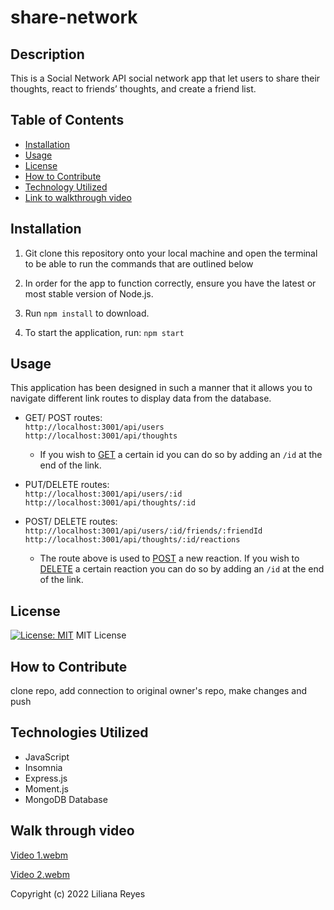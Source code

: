 # share-network

## Description

This is a Social Network API social network app that let users to share their thoughts, react to friends’ thoughts, and create a friend list.


## Table of Contents

- [Installation](#installation)
- [Usage](#usage)
- [License](#license)
- [How to Contribute](#contributions)
- [Technology Utilized](#technologies_utilized)
- [Link to walkthrough video](#link)

## Installation

1. Git clone this repository onto your local machine and open the terminal to be able to run the commands that are outlined below

2. In order for the app to function correctly, ensure you have the latest or most stable version of Node.js. 

3. Run `npm install` to download.

5. To start the application, run: `npm start`

## Usage

This application has been designed in such a manner that it allows you to navigate different link routes to display data from the database. 

- GET/ POST routes: <br>
    `http://localhost:3001/api/users` <br>
    `http://localhost:3001/api/thoughts`<br>

     - If you wish to <u>GET</u> a certain id you can do so by adding an `/id` at the end of the link. 

- PUT/DELETE routes: <br>
    `http://localhost:3001/api/users/:id`<br>
    `http://localhost:3001/api/thoughts/:id` <br>

- POST/ DELETE routes: <br>
    `http://localhost:3001/api/users/:id/friends/:friendId` <br>
    `http://localhost:3001/api/thoughts/:id/reactions` <br>

    - The route above is used to <u>POST</u> a new reaction. If you wish to <u>DELETE</u> a certain  reaction you can do so by adding an `/id` at the end of the link. 

## License

[![License: MIT](https://img.shields.io/badge/License-MIT-yellow.svg)](https://github.com/siennameow/social-network-API/blob/main/LICENSE)
MIT License

## How to Contribute
clone repo, add connection to original owner's repo, make changes and push 

## Technologies Utilized
- JavaScript
- Insomnia 
- Express.js 
- Moment.js
- MongoDB Database



## Walk through video
[Video 1.webm](https://user-images.githubusercontent.com/103380089/197908821-9609aab0-574b-4962-b0c1-5a829f046b8d.webm)

[Video 2.webm](https://user-images.githubusercontent.com/103380089/197908844-30159b19-91c7-4d27-9a13-167dc9b4b695.webm)


Copyright (c) 2022 Liliana Reyes
